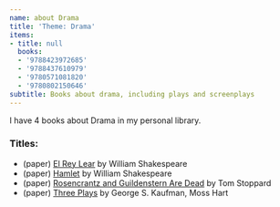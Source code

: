 ```yaml
---
name: about Drama
title: 'Theme: Drama'
items:
- title: null
  books:
  - '9788423972685'
  - '9788437610979'
  - '9780571081820'
  - '9780802150646'
subtitle: Books about drama, including plays and screenplays
---
```

I have 4 books about Drama in my personal library.

### Titles:
- (paper) [El Rey Lear](/books/info/9788423972685) by William Shakespeare
- (paper) [Hamlet](/books/info/9788437610979) by William Shakespeare
- (paper) [Rosencrantz and Guildenstern Are Dead](/books/info/9780571081820) by Tom Stoppard
- (paper) [Three Plays](/books/info/9780802150646) by George S. Kaufman, Moss Hart
